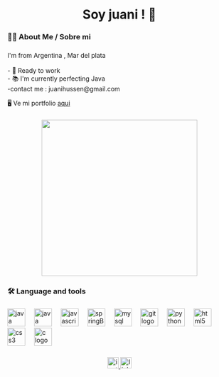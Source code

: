 <h1 align="center">Soy juani  ! 👋</h1>

###

<h3 align="left">👩‍💻  About Me / Sobre mi</h3>

###

<p align="left">I'm from Argentina , Mar del plata <br><br>- 🔭 Ready to work<br>- 📚 I'm currently perfecting Java<br>-contact me : juanihussen@gmail.com</p>

🖥️  Ve mi portfolio [aqui](https://juanihussen.github.io/Portfolio/)

###

<div align="center">
  <img height="350" src="https://media0.giphy.com/media/qgQUggAC3Pfv687qPC/giphy.gif"  />
</div>

###

<h3 align="left">🛠 Language and tools</h3>

###

<div align="left">
  <img src="https://e0.pxfuel.com/wallpapers/411/344/desktop-wallpaper-black-java-for-tech-java-programming.jpg" height="40" alt="java logo" />
  <img width="12" />
  <img src="https://img.icons8.com/?size=512&id=90519&format=png" height="40" alt="java logo" />
  <img width="12" />
  <img src="https://cdn.jsdelivr.net/gh/devicons/devicon/icons/javascript/javascript-original.svg" height="40" alt="javascript logo"  />
  <img width="12" />
  <img src="https://w7.pngwing.com/pngs/18/497/png-transparent-black-and-blue-atom-icon-screenshot-react-javascript-responsive-web-design-github-angularjs-github-logo-electric-blue-signage.png" height="40" alt="springBoot logo"  />
  <img width="12" />
  <img src="https://cdn.jsdelivr.net/gh/devicons/devicon/icons/mysql/mysql-original.svg" height="40" alt="mysql logo"  />
  <img width="12" />
  <img src="https://cdn.jsdelivr.net/gh/devicons/devicon/icons/git/git-original.svg" height="40" alt="git logo"  />
  <img width="12" />
  <img src="https://cdn.jsdelivr.net/gh/devicons/devicon/icons/python/python-original.svg" height="40" alt="python logo"  />
  <img width="12" />
  <img src="https://cdn.jsdelivr.net/gh/devicons/devicon/icons/html5/html5-original.svg" height="40" alt="html5 logo"  />
  <img width="12" />
  <img src="https://cdn.jsdelivr.net/gh/devicons/devicon/icons/css3/css3-original.svg" height="40" alt="css3 logo"  />
  <img width="12" />
  
  
  <img src="https://cdn.jsdelivr.net/gh/devicons/devicon/icons/c/c-original.svg" height="40" alt="c logo"  />
  <img width="12" />
  
  
</div>

###


<div align="center">
  <a href="https://www.instagram.com/juanihussen/" target="_blank">
    <img src="https://img.shields.io/static/v1?message=Instagram&logo=instagram&label=&color=E4405F&logoColor=white&labelColor=&style=for-the-badge" height="25" alt="instagram logo"  />
  </a>
  <a href="https://www.linkedin.com/in/juan-hussen-7bba50248/" target="_blank">
    <img src="https://img.shields.io/static/v1?message=LinkedIn&logo=linkedin&label=&color=0077B5&logoColor=white&labelColor=&style=for-the-badge" height="25" alt="linkedin logo"  />
  </a>
</div>

###

